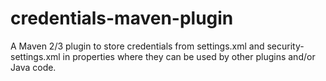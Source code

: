 credentials-maven-plugin
========================

A Maven 2/3 plugin to store credentials from settings.xml and security-settings.xml in properties where they can be used by other plugins and/or Java code.